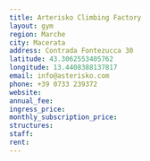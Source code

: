 ```yaml
---
title: Arterisko Climbing Factory
layout: gym
region: Marche
city: Macerata
address: Contrada Fontezucca 30
latitude: 43.3062553405762
longitude: 13.4408388137817
email: info@asterisko.com
phone: +39 0733 239372
website: 
annual_fee: 
ingress_price: 
monthly_subscription_price: 
structures: 
staff: 
rent: 
---
```


